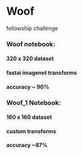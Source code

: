 # Woof
fellowship challenge

### Woof notebook:

#### 320 x 320 dataset
#### fastai imagenet transforms
#### accuracy ~ 90%

### Woof_1 Notebook:

#### 160 x 160 dataset
#### custom transforms
#### accuracy ~87%


